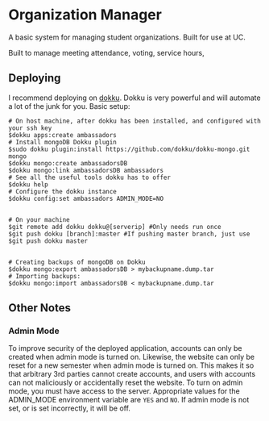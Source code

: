 Organization Manager
=================
A basic system for managing student organizations. Built for use at UC.

Built to manage meeting attendance, voting, service hours, 


## Deploying
I recommend deploying on [dokku](http://dokku.viewdocs.io/dokku/). Dokku is very powerful and will automate a lot of the junk for you.
Basic setup:
```
# On host machine, after dokku has been installed, and configured with your ssh key
$dokku apps:create ambassadors
# Install mongoDB Dokku plugin
$sudo dokku plugin:install https://github.com/dokku/dokku-mongo.git mongo
$dokku mongo:create ambassadorsDB
$dokku mongo:link ambassadorsDB ambassadors
# See all the useful tools dokku has to offer
$dokku help
# Configure the dokku instance
$dokku config:set ambassadors ADMIN_MODE=NO


# On your machine
$git remote add dokku dokku@[serverip] #Only needs run once
$git push dokku [branch]:master #If pushing master branch, just use $git push dokku master


# Creating backups of mongoDB on Dokku
$dokku mongo:export ambassadorsDB > mybackupname.dump.tar
# Importing backups:
$dokku mongo:import ambassadorsDB < mybackupname.dump.tar
```

## Other Notes

### Admin Mode
To improve security of the deployed application, accounts can only be created when admin mode is turned on. Likewise, the website can only be reset for a new semester when admin mode is turned on. This makes it so that arbitrary 3rd parties cannot create accounts, and users with accounts can not maliciously or accidentally reset the website. To turn on admin mode, you must have access to the server. Appropriate values for the ADMIN_MODE environment variable are `YES` and `NO`. If admin mode is not set, or is set incorrectly, it will be off.